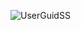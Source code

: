 


![UserGuidSS](https://github.com/Jonathon-A/Destination-Tracker-Privacy-Policy/assets/61558176/62a5fffa-1c59-4a54-8e36-101575f2fc20)
